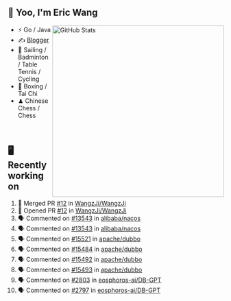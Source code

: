 ## 👋 Yoo, I'm Eric Wang

<img align="right" src="https://github-readme-stats.vercel.app/api?username=WangzJi&show_icons=true&theme=tokyonight&hide_border=true" alt="GitHub Stats" width="400" />


- ⚡ Go / Java
- ✍️ [Blogger](https://niceu.wang)
- 🏃 Sailing / Badminton / Table Tennis / Cycling
- 🥋 Boxing / Tai Chi
- ♟ Chinese Chess / Chess

<br/>

## 🖥️ Recently working on
<!--START_SECTION:activity-->
1. 🎉 Merged PR [#12](https://github.com/WangzJi/WangzJi/pull/12) in [WangzJi/WangzJi](https://github.com/WangzJi/WangzJi)
2. 💪 Opened PR [#12](https://github.com/WangzJi/WangzJi/pull/12) in [WangzJi/WangzJi](https://github.com/WangzJi/WangzJi)
3. 🗣 Commented on [#13543](https://github.com/alibaba/nacos/issues/13543#issuecomment-3058304712) in [alibaba/nacos](https://github.com/alibaba/nacos)
4. 🗣 Commented on [#13543](https://github.com/alibaba/nacos/issues/13543#issuecomment-3058261474) in [alibaba/nacos](https://github.com/alibaba/nacos)
5. 🗣 Commented on [#15521](https://github.com/apache/dubbo/pull/15521#issuecomment-3034254211) in [apache/dubbo](https://github.com/apache/dubbo)
6. 🗣 Commented on [#15484](https://github.com/apache/dubbo/issues/15484#issuecomment-3023998141) in [apache/dubbo](https://github.com/apache/dubbo)
7. 🗣 Commented on [#15492](https://github.com/apache/dubbo/issues/15492#issuecomment-3023965433) in [apache/dubbo](https://github.com/apache/dubbo)
8. 🗣 Commented on [#15493](https://github.com/apache/dubbo/issues/15493#issuecomment-3023964031) in [apache/dubbo](https://github.com/apache/dubbo)
9. 🗣 Commented on [#2803](https://github.com/eosphoros-ai/DB-GPT/issues/2803#issuecomment-3021961746) in [eosphoros-ai/DB-GPT](https://github.com/eosphoros-ai/DB-GPT)
10. 🗣 Commented on [#2797](https://github.com/eosphoros-ai/DB-GPT/pull/2797#issuecomment-3018954227) in [eosphoros-ai/DB-GPT](https://github.com/eosphoros-ai/DB-GPT)
<!--END_SECTION:activity-->

